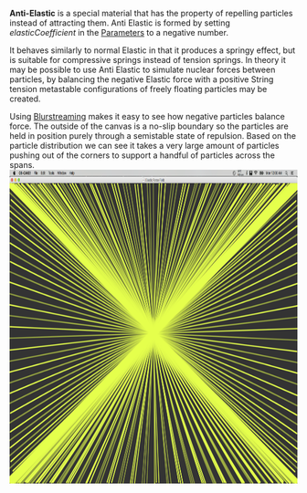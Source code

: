 **Anti-Elastic** is a special material that has the property of repelling particles instead of attracting them. Anti Elastic is formed by setting *elasticCoefficient* in the [Parameters](/Parameters.md "Parameters") to a negative number.

It behaves similarly to normal Elastic in that it produces a springy effect, but is suitable for compressive springs instead of tension springs. In theory it may be possible to use Anti Elastic to simulate nuclear forces between particles, by balancing the negative Elastic force with a positive String tension metastable configurations of freely floating particles may be created.

Using [Blurstreaming](/Blurstreaming.md "Blurstreaming") makes it easy to see how negative particles balance force. The outside of the canvas is a no-slip boundary so the particles are held in position purely through a semistable state of repulsion. Based on the particle distribution we can see it takes a very large amount of particles pushing out of the corners to support a handful of particles across the spans.
<img src="/images/Elastic%20Force.png" title="Extreme negative values enable Blurstreaming to see how the particles repel each other" width="550" height="550" alt="Extreme negative values enable Blurstreaming to see how the particles repel each other" />  
